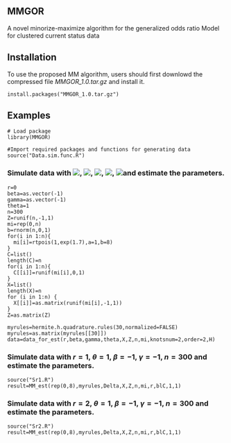 ## MMGOR
A novel minorize-maximize algorithm for the generalized odds ratio Model for clustered current status data

## Installation

To use the proposed MM algorithm, users should first downlowd the compressed file *MMGOR_1.0.tar.gz* and install it.
```
install.packages("MMGOR_1.0.tar.gz")
```

## Examples
```
# Load package
library(MMGOR)

#Import required packages and functions for generating data
source("Data.sim.func.R")
```
### Simulate data with <img src="http://chart.googleapis.com/chart?cht=tx&chl= r=0" style="border:none;">, <img src="http://chart.googleapis.com/chart?cht=tx&chl= \theta=1" style="border:none;">, <img src="http://chart.googleapis.com/chart?cht=tx&chl= \beta=-1" style="border:none;">, <img src="http://chart.googleapis.com/chart?cht=tx&chl= \gamma=-1" style="border:none;">, <img src="http://chart.googleapis.com/chart?cht=tx&chl= n=300" style="border:none;">and estimate the parameters.
```
r=0
beta=as.vector(-1)
gamma=as.vector(-1)
theta=1
n=300
Z=runif(n,-1,1)
mi=rep(0,n)
b=rnorm(n,0,1)
for(i in 1:n){
  mi[i]=rtpois(1,exp(1.7),a=1,b=8)
}
C=list()
length(C)=n
for(i in 1:n){
  C[[i]]=runif(mi[i],0,1)
}
X=list()
length(X)=n
for (i in 1:n) {
  X[[i]]=as.matrix(runif(mi[i],-1,1))
}
Z=as.matrix(Z)

myrules=hermite.h.quadrature.rules(30,normalized=FALSE)
myrules=as.matrix(myrules[[30]])
data=data_for_est(r,beta,gamma,theta,X,Z,n,mi,knotsnum=2,order=2,H)
```

### Simulate data with $r=1$, $\theta=1$, $\beta=-1$, $\gamma=-1$, $n=300$  and estimate the parameters.
```
source("Sr1.R")
result=MM_est(rep(0,8),myrules,Delta,X,Z,n,mi,r,blC,1,1)
```

### Simulate data with $r=2$, $\theta=1$, $\beta=-1$, $\gamma=-1$, $n=300$  and estimate the parameters.
```
source("Sr2.R")
result=MM_est(rep(0,8),myrules,Delta,X,Z,n,mi,r,blC,1,1)
```

